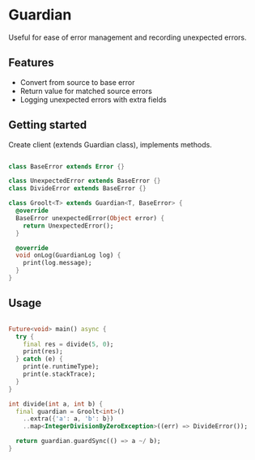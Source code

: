 # Guardian

Useful for ease of error management and recording unexpected errors.

## Features

- Convert from source to base error
- Return value for matched source errors
- Logging unexpected errors with extra fields

## Getting started

Create client (extends Guardian class), implements methods.

```dart

class BaseError extends Error {}

class UnexpectedError extends BaseError {}
class DivideError extends BaseError {}

class Groolt<T> extends Guardian<T, BaseError> {
  @override
  BaseError unexpectedError(Object error) {
    return UnexpectedError();
  }

  @override
  void onLog(GuardianLog log) {
    print(log.message);
  }
}
```

## Usage

```dart

Future<void> main() async {
  try {
    final res = divide(5, 0);
    print(res);
  } catch (e) {
    print(e.runtimeType);
    print(e.stackTrace);
  }
}

int divide(int a, int b) {
  final guardian = Groolt<int>()
    ..extra({'a': a, 'b': b})
    ..map<IntegerDivisionByZeroException>((err) => DivideError());

  return guardian.guardSync(() => a ~/ b);
}
```
